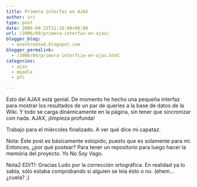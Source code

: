 ```yaml
---
title: Primera interfaz en AJAX
author: uri
type: post
date: 2006-09-25T11:18:00+00:00
url: /2006/09/primera-interfaz-en-ajax/
blogger_blog:
  - enochrooted.blogspot.com
blogger_permalink:
  - /2006/09/primera-interfcie-en-ajax.html
categories:
  - ajax
  - moodle
  - pfc

---
```

Esto del AJAX está genial. De momento he hecho una pequeña interfaz para mostrar los resultados de un par de queries a la base de datos de la Wiki. Y todo se carga dinámicamente en la página, sin tener que sincronizar con nada. AJAX, ¡limpieza profunda!

Trabajo para el miércoles finalizado. A ver qué dice mi capataz.

Nota: Éste post es básicamente estúpido, puesto que es solamente para mí. Entonces, ¿por qué postear? Para tener un repositorio para luego hacer la memória del proyecto. Yo No Soy Vago.

Nota2 EDIT!: Gracias Ludo por la corrección ortográfica. En realidad ya lo sabía, sólo estaba comprobando si alguien se leía ésto o no. (ehem&#8230; ¿cuela? ;) 